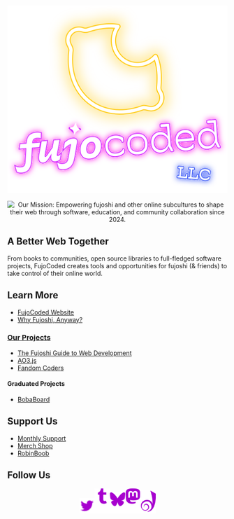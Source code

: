 <p align="center"><img src="https://raw.githubusercontent.com/FujoWebDev/.github/main/profile/images/logo.svg" /></p>

<p align="center"><img src="https://readme-typing-svg.demolab.com?font=Fira+Code&size=18&duration=4500&color=A700CF&center=true&vCenter=true&multiline=true&width=525&height=110&lines=Our+Mission%3A;Empowering+fujoshi+and+other+online+subcultures+;to+shape+their+web+through+software%2C+education%2C+;and+community+collaboration%2C+since+2024." alt="Our Mission: Empowering fujoshi and other online subcultures to shape their web through software, education, and community collaboration since 2024." /></p>

## A Better Web Together

From books to communities, open source libraries to full-fledged software
projects, FujoCoded creates tools and opportunities for fujoshi (& friends) to
take control of their online world.

## Learn More

- [FujoCoded Website](https://fujocoded.com/)
- [Why Fujoshi, Anyway?](https://fujocoded.com/fujoshi)

### [Our Projects](https://fujocoded.com/projects)

- [The Fujoshi Guide to Web Development](https://www.fujoweb.dev/)
- [AO3.js](https://github.com/FujoWebDev/AO3.js)
- [Fandom Coders](https://fancoders.com)

#### Graduated Projects

- [BobaBoard](https://github.com/bobaboard)

## Support Us

- [Monthly Support](https://fujocoded.com/support)
- [Merch Shop](https://store.fujocoded.com/)
- [RobinBoob](https://www.robinboob.com/)

## Follow Us

<p align="center"><a href="https://twitter.com/fujoc0ded"><img width="35" src="https://raw.githubusercontent.com/FujoWebDev/.github/main/profile/images/twitter.svg" /></a><a href="https://www.tumblr.com/fujocoded"><img width="35" src="https://raw.githubusercontent.com/FujoWebDev/.github/main/profile/images/tumblr.svg" /></a><a href="https://bsky.app/profile/fujocoded.bsky.social"><img width="35" src="https://raw.githubusercontent.com/FujoWebDev/.github/main/profile/images/bluesky.svg" /></a><a href="https://blorbo.social/@fujocoded"><img width="35"  src="https://raw.githubusercontent.com/FujoWebDev/.github/main/profile/images/mastodon.svg" /></a><a href="https://fujocoded.dreamwidth.org/"><img width="35" src="https://raw.githubusercontent.com/FujoWebDev/.github/main/profile/images/dreamwidth.svg" /></a></p>
